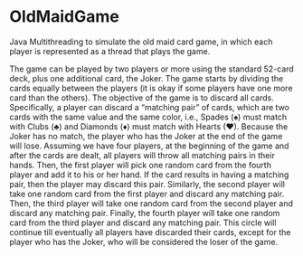 # OldMaidGame
Java Multithreading to simulate the old maid card game, in which each player is represented as a thread that plays the game.


The game can be played by two players or more using the
standard 52-card deck, plus one additional card, the Joker. The game starts by dividing the
cards equally between the players (it is okay if some players have one more card than the
others). The objective of the game is to discard all cards. Specifically, a player can discard a
“matching pair” of cards, which are two cards with the same value and the same color, i.e.,
Spades (♠) must match with Clubs (♣) and Diamonds (♦) must match with Hearts (♥).
Because the Joker has no match, the player who has the Joker at the end of the game will lose.
Assuming we have four players, at the beginning of the game and after the cards are dealt, all
players will throw all matching pairs in their hands. Then, the first player will pick one random
card from the fourth player and add it to his or her hand. If the card results in having a
matching pair, then the player may discard this pair. Similarly, the second player will take one
random card from the first player and discard any matching pair. Then, the third player will take
one random card from the second player and discard any matching pair. Finally, the fourth
player will take one random card from the third player and discard any matching pair. This circle
will continue till eventually all players have discarded their cards, except for the player who has
the Joker, who will be considered the loser of the game.

